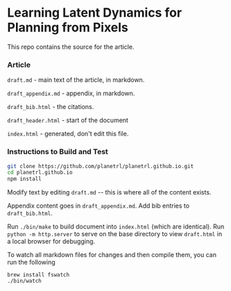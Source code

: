 # Learning Latent Dynamics for Planning from Pixels

This repo contains the source for the article.

### Article

`draft.md` - main text of the article, in markdown.

`draft_appendix.md` - appendix, in markdown.

`draft_bib.html` - the citations.

`draft_header.html` - start of the document

`index.html` - generated, don't edit this file.

### Instructions to Build and Test
```bash
git clone https://github.com/planetrl/planetrl.github.io.git
cd planetrl.github.io
npm install
```

Modify text by editing `draft.md` -- this is where all of the content exists.

Appendix content goes in `draft_appendix.md`. Add bib entries to `draft_bib.html`.

Run `./bin/make` to build document into `index.html` (which are identical).
Run `python -m http.server` to serve on the base directory to view `draft.html` in a local browser for debugging.

To watch all markdown files for changes and then compile them, you can run the following
```
brew install fswatch
./bin/watch
```

